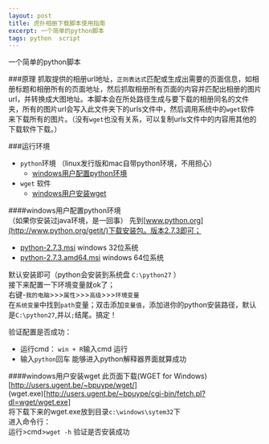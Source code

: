 ```yaml
---
layout: post
title: 虎扑相册下载脚本使用指南
excerpt: 一个简单的python脚本
tags: python  script
---
```


一个简单的python脚本

###原理
抓取提供的相册url地址，`正则表达式`匹配或生成出需要的页面信息，如相册标题和相册所有的页面地址，然后抓取相册所有页面的内容并匹配出相册的图片url，并转换成大图地址。本脚本会在所处路径生成与要下载的相册同名的文件夹，所有的图片url会写入此文件夹下的urls文件中，然后调用系统中的`wget`软件来下载所有的图片。（没有`wget`也没有关系，可以复制urls文件中的内容用其他的下载软件下载。）

###运行环境
* `python`环境 （linux发行版和mac自带python环境，不用担心）
   * [windows用户配置python环境]()
* `wget` 软件 
   * [windows用户安装wget]()              


####windows用户配置python环境  
（如果你安装过java环境，是一回事）
先到[www.python.org](http://www.python.org/getit/)下载安装包。版本2.7.3即可；

  * [python-2.7.3.msi](http://www.python.org/ftp/python/2.7.3/python-2.7.3.msi) windows 32位系统  
  * [python-2.7.3.amd64.msi](http://www.python.org/ftp/python/2.7.3/python-2.7.3.amd64.msi) windows 64位系统

默认安装即可（python会安装到系统盘 `C:\python27` ）  
接下来配置一下环境变量就ok了；   
右键-`我的电脑`>>>`属性`>>>`高级`>>>`环境变量`  
在`系统变量`中找到`path`变量；双击添加`变量值`，添加进你的python安装路径，默认是`C:\python27`,并以`;`结尾。搞定！  

验证配置是否成功：
 * 运行cmd： `win + R`输入cmd 运行
 * 输入`python`回车 能够进入python解释器界面就算成功

####windows用户安装wget
此页面下载(WGET for Windows)[http://users.ugent.be/~bpuype/wget/]  
(wget.exe)[http://users.ugent.be/~bpuype/cgi-bin/fetch.pl?dl=wget/wget.exe]  
将下载下来的wget.exe放到目录`c:\windows\sytem32`下  
进入命令行：  
运行>cmd>`wget -h` 验证是否安装成功


